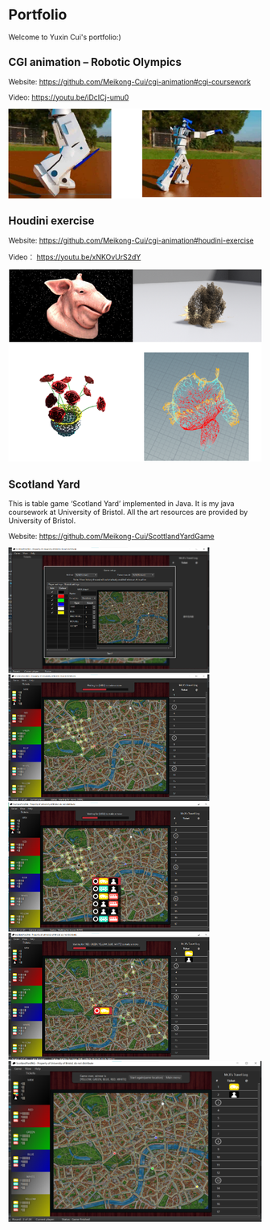 # Portfolio
Welcome to Yuxin Cui's portfolio:)

## CGI animation – Robotic Olympics
Website:  	https://github.com/Meikong-Cui/cgi-animation#cgi-coursework 

Video:		https://youtu.be/iDcICj-umu0 

![Image text](https://github.com/Meikong-Cui/Portfolio/blob/main/Picture1.png)

## Houdini exercise
Website:  	https://github.com/Meikong-Cui/cgi-animation#houdini-exercise

Video：		https://youtu.be/xNKOvUrS2dY 

![Image text](https://github.com/Meikong-Cui/Portfolio/blob/main/houdini.png)


## Scotland Yard
This is table game ‘Scotland Yard’ implemented in Java. It is my java coursework at University of Bristol. All the art resources are provided by University of Bristol.

Website:		https://github.com/Meikong-Cui/ScottlandYardGame 

<img src="https://github.com/Meikong-Cui/Portfolio/blob/main/1.png" width="400px">
<img src="https://github.com/Meikong-Cui/Portfolio/blob/main/2.png" width="400px">
<img src="https://github.com/Meikong-Cui/Portfolio/blob/main/3.png" width="400px">
<img src="https://github.com/Meikong-Cui/Portfolio/blob/main/4.png" width="400px">
<img src="https://github.com/Meikong-Cui/Portfolio/blob/main/5.png" width="800px">
